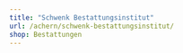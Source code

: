 ```yaml
---
title: "Schwenk Bestattungsinstitut"
url: /achern/schwenk-bestattungsinstitut/
shop: Bestattungen
---
```

